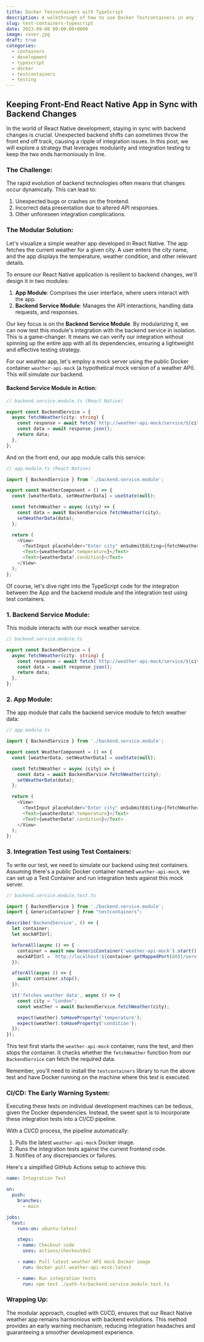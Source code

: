 ```yaml
---
title: Docker Tescontainers with TypeScript
description: A walkthrough of how to use Docker Testcontainers in any Typescript based project.
slug: test-containers-typescript
date: 2023-09-08 00:00:00+0000
image: cover.jpg
draft: true
categories: 
  - containers
  - development
  - typescript
  - docker
  - testcontainers
  - testing
---
```



## Keeping Front-End React Native App in Sync with Backend Changes

In the world of React Native development, staying in sync with backend changes is crucial. Unexpected backend shifts can sometimes throw the front end off track, causing a ripple of integration issues. In this post, we will explore a strategy that leverages modularity and integration testing to keep the two ends harmoniously in line.

### The Challenge:
The rapid evolution of backend technologies often means that changes occur dynamically. This can lead to:

1. Unexpected bugs or crashes on the frontend.
2. Incorrect data presentation due to altered API responses.
3. Other unforeseen integration complications.

### The Modular Solution:
Let's visualize a simple weather app developed in React Native. The app fetches the current weather for a given city. A user enters the city name, and the app displays the temperature, weather condition, and other relevant details.

To ensure our React Native application is resilient to backend changes, we'll design it in two modules:

1. **App Module**: Comprises the user interface, where users interact with the app.
2. **Backend Service Module**: Manages the API interactions, handling data requests, and responses.

Our key focus is on the **Backend Service Module**. By modularizing it, we can now test this module's integration with the backend service in isolation. This is a game-changer. It means we can verify our integration without spinning up the entire app with all its dependencies, ensuring a lightweight and effective testing strategy.

For our weather app, let's employ a mock server using the public Docker container `weather-api-mock` (a hypothetical mock version of a weather API). This will simulate our backend.

#### Backend Service Module in Action:
```typescript
// backend.service.module.ts (React Native)

export const BackendService = {
  async fetchWeather(city: string) {
    const response = await fetch(`http://weather-api-mock/service/${city}`);
    const data = await response.json();
    return data;
  },
};
```

And on the front end, our app module calls this service:

```typescript
// app.module.ts (React Native)

import { BackendService } from './backend.service.module';

export const WeatherComponent = () => {
  const [weatherData, setWeatherData] = useState(null);

  const fetchWeather = async (city) => {
    const data = await BackendService.fetchWeather(city);
    setWeatherData(data);
  };

  return (
    <View>
      <TextInput placeholder="Enter city" onSubmitEditing={fetchWeather} />
      <Text>{weatherData?.temperature}</Text>
      <Text>{weatherData?.condition}</Text>
    </View>
  );
};
```

Of course, let's dive right into the TypeScript code for the integration between the App and the backend module and the integration test using test containers.

### 1. **Backend Service Module**:
This module interacts with our mock weather service.

```typescript
// backend.service.module.ts

export const BackendService = {
  async fetchWeather(city: string) {
    const response = await fetch(`http://weather-api-mock/service/${city}`);
    const data = await response.json();
    return data;
  },
};
```

### 2. **App Module**:
The app module that calls the backend service module to fetch weather data:

```typescript
// app.module.ts

import { BackendService } from './backend.service.module';

export const WeatherComponent = () => {
  const [weatherData, setWeatherData] = useState(null);

  const fetchWeather = async (city) => {
    const data = await BackendService.fetchWeather(city);
    setWeatherData(data);
  };

  return (
    <View>
      <TextInput placeholder="Enter city" onSubmitEditing={fetchWeather} />
      <Text>{weatherData?.temperature}</Text>
      <Text>{weatherData?.condition}</Text>
    </View>
  );
};
```

### 3. **Integration Test using Test Containers**:

To write our test, we need to simulate our backend using test containers. Assuming there's a public Docker container named `weather-api-mock`, we can set up a Test Container and run integration tests against this mock server.

```typescript
// backend.service.module.test.ts

import { BackendService } from './backend.service.module';
import { GenericContainer } from "testcontainers";

describe('BackendService', () => {
  let container;
  let mockAPIUrl;

  beforeAll(async () => {
    container = await new GenericContainer('weather-api-mock').start();
    mockAPIUrl = `http://localhost:${container.getMappedPort(80)}/service`;
  });

  afterAll(async () => {
    await container.stop();
  });

  it('fetches weather data', async () => {
    const city = "London";
    const weather = await BackendService.fetchWeather(city);

    expect(weather).toHaveProperty('temperature');
    expect(weather).toHaveProperty('condition');
  });
});
```

This test first starts the `weather-api-mock` container, runs the test, and then stops the container. It checks whether the `fetchWeather` function from our `BackendService` can fetch the required data. 

Remember, you'll need to install the `testcontainers` library to run the above test and have Docker running on the machine where this test is executed.

### CI/CD: The Early Warning System:

Executing these tests on individual development machines can be tedious, given the Docker dependencies. Instead, the sweet spot is to incorporate these integration tests into a CI/CD pipeline.

With a CI/CD process, the pipeline automatically:

1. Pulls the latest `weather-api-mock` Docker image.
2. Runs the integration tests against the current frontend code.
3. Notifies of any discrepancies or failures.

Here's a simplified GitHub Actions setup to achieve this:

```yaml
name: Integration Test

on:
  push:
    branches:
      - main

jobs:
  test:
    runs-on: ubuntu-latest

    steps:
    - name: Checkout code
      uses: actions/checkout@v2

    - name: Pull latest weather API mock Docker image
      run: docker pull weather-api-mock:latest

    - name: Run integration tests
      run: npm test ./path-to/backend.service.module.test.ts
```

### Wrapping Up:
The modular approach, coupled with CI/CD, ensures that our React Native weather app remains harmonious with backend evolutions. This method provides an early warning mechanism, reducing integration headaches and guaranteeing a smoother development experience.
